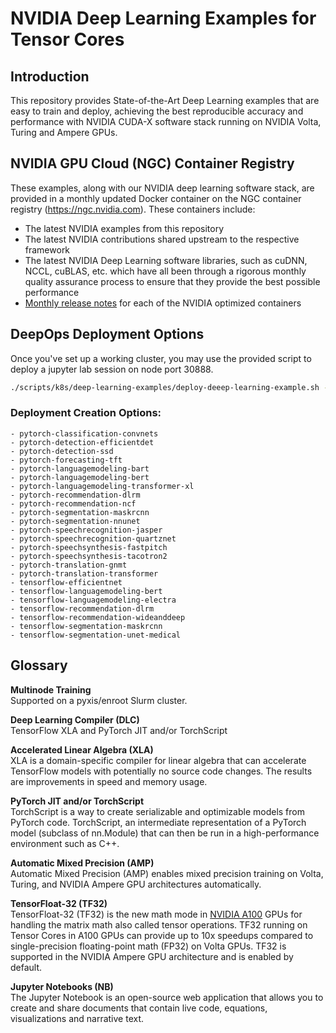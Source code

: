 # NVIDIA Deep Learning Examples for Tensor Cores

## Introduction

This repository provides State-of-the-Art Deep Learning examples that are easy to train and deploy, achieving the best reproducible accuracy and performance with NVIDIA CUDA-X software stack running on NVIDIA Volta, Turing and Ampere GPUs.

## NVIDIA GPU Cloud (NGC) Container Registry

These examples, along with our NVIDIA deep learning software stack, are provided in a monthly updated Docker container on the NGC container registry (https://ngc.nvidia.com). These containers include:

- The latest NVIDIA examples from this repository
- The latest NVIDIA contributions shared upstream to the respective framework
- The latest NVIDIA Deep Learning software libraries, such as cuDNN, NCCL, cuBLAS, etc. which have all been through a rigorous monthly quality assurance process to ensure that they provide the best possible performance
- [Monthly release notes](https://docs.nvidia.com/deeplearning/dgx/index.html#nvidia-optimized-frameworks-release-notes) for each of the NVIDIA optimized containers

## DeepOps Deployment Options

Once you've set up a working cluster, you may use the provided script to deploy a jupyter lab session on node port 30888.

```bash
./scripts/k8s/deep-learning-examples/deploy-deeep-learning-example.sh -c pytorch-detection-ssd
```

### Deployment Creation Options:

    - pytorch-classification-convnets
    - pytorch-detection-efficientdet
    - pytorch-detection-ssd
    - pytorch-forecasting-tft
    - pytorch-languagemodeling-bart
    - pytorch-languagemodeling-bert
    - pytorch-languagemodeling-transformer-xl
    - pytorch-recommendation-dlrm
    - pytorch-recommendation-ncf
    - pytorch-segmentation-maskrcnn
    - pytorch-segmentation-nnunet
    - pytorch-speechrecognition-jasper
    - pytorch-speechrecognition-quartznet
    - pytorch-speechsynthesis-fastpitch
    - pytorch-speechsynthesis-tacotron2
    - pytorch-translation-gnmt
    - pytorch-translation-transformer
    - tensorflow-efficientnet
    - tensorflow-languagemodeling-bert
    - tensorflow-languagemodeling-electra
    - tensorflow-recommendation-dlrm
    - tensorflow-recommendation-wideanddeep
    - tensorflow-segmentation-maskrcnn
    - tensorflow-segmentation-unet-medical

## Glossary

**Multinode Training**  
Supported on a pyxis/enroot Slurm cluster.

**Deep Learning Compiler (DLC)**  
TensorFlow XLA and PyTorch JIT and/or TorchScript

**Accelerated Linear Algebra (XLA)**  
XLA is a domain-specific compiler for linear algebra that can accelerate TensorFlow models with potentially no source code changes. The results are improvements in speed and memory usage.

**PyTorch JIT and/or TorchScript**  
TorchScript is a way to create serializable and optimizable models from PyTorch code. TorchScript, an intermediate representation of a PyTorch model (subclass of nn.Module) that can then be run in a high-performance environment such as C++.

**Automatic Mixed Precision (AMP)**  
Automatic Mixed Precision (AMP) enables mixed precision training on Volta, Turing, and NVIDIA Ampere GPU architectures automatically.

**TensorFloat-32 (TF32)**  
TensorFloat-32 (TF32) is the new math mode in [NVIDIA A100](https://www.nvidia.com/en-us/data-center/a100/) GPUs for handling the matrix math also called tensor operations. TF32 running on Tensor Cores in A100 GPUs can provide up to 10x speedups compared to single-precision floating-point math (FP32) on Volta GPUs. TF32 is supported in the NVIDIA Ampere GPU architecture and is enabled by default.

**Jupyter Notebooks (NB)**  
The Jupyter Notebook is an open-source web application that allows you to create and share documents that contain live code, equations, visualizations and narrative text.

